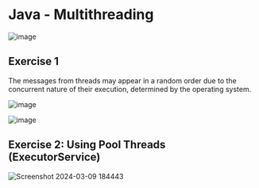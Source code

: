 # Java - Multithreading
![image](https://github.com/m-mourouh/java-threads/assets/60442896/7235915b-537b-49d4-abc6-f24e0cea7579)

## Exercise 1

The messages from threads may appear in a random order due to the concurrent nature of their execution, determined by the operating system.

![image](https://github.com/m-mourouh/java-threads/assets/60442896/d4bf54b5-6bdc-44f5-a836-ad6f8778c369)

![image](https://github.com/m-mourouh/java-threads/assets/60442896/82107a36-0650-48ec-b677-5263d8f9b444)


## Exercise 2: Using Pool Threads (ExecutorService)

![Screenshot 2024-03-09 184443](https://github.com/m-mourouh/java-threads/assets/60442896/1e29d90d-49e7-4243-be45-732285785ad3)
